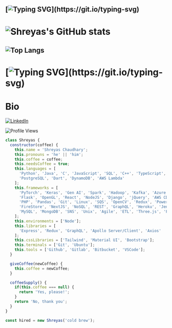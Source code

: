 ##  [![Typing SVG](https://readme-typing-svg.demolab.com?font=Bebas+Neue&size=36&pause=1000&color=4618F7&background=7DFFD500&center=true&vCenter=true&width=435&lines=I'm+a+Full+Stack+Web+Developer%2C;React+Engineer%2C+;and+Data+enthusiast.;Currently+pursuing+MS+in+CS+;Have+an+Awesome+Day!)](https://git.io/typing-svg)

#  ![Shreyas's GitHub stats](https://github-readme-stats.vercel.app/api?username=shreyas463&show_icons=true&theme=radical)

 ## ![Top Langs](https://github-readme-stats.vercel.app/api/top-langs/?username=shreyas463&layout=compact&theme=radical)


# [![Typing SVG](https://readme-typing-svg.demolab.com?font=Fira+Code&pause=1000&color=6749F7&width=435&lines=Thank+you+for+Visiting!)](https://git.io/typing-svg)

# Bio

[![LinkedIn](https://img.shields.io/badge/LinkedIn-0077B5?style=for-the-badge&logo=linkedin&logoColor=white)](https://www.linkedin.com/in/shreyas-chaudhary-599839282/)

![Profile Views](https://komarev.com/ghpvc/?username=shreyas463&color=blue)

```javascript
class Shreyas {
  constructor(coffee) {
    this.name = 'Shreyas Chaudhary';
    this.pronouns = 'he' || 'him';
    this.coffee = coffee;
    this.needsCoffee = true;
    this.languages = [
      'Python', 'Java', 'C', 'JavaScript', 'SQL', 'C++', 'TypeScript', 'C#',
      'PostgreSQL', 'Dart', 'DynamoDB', 'AWS Lambda'
    ];
    this.frameworks = [
      'PyTorch', 'Keras', 'Gen AI', 'Spark', 'Hadoop', 'Kafka', 'Azure', 'AJAX',
      'Flask', 'OpenGL', 'React', 'NodeJS', 'Django', 'jQuery', 'AWS CDK', 'Figma',
      'PHP', 'Pandas', 'Git', 'Linux', 'SQS', 'OpenCV', 'Redux', 'PowerBI', 'S3',
      'FireStore', 'NextJS', 'NoSQL', 'REST', 'GraphQL', 'Heroku', 'Jenkins',
      'MySQL', 'MongoDB', 'SNS', 'Unix', 'Agile', 'ETL', 'Three.js', 'Flutter'
    ];
    this.environments = ['Node'];
    this.libraries = [
      'Express', 'Redux', 'GraphQL', 'Apollo Server/Client', 'Axios'
    ];
    this.cssLibraries = ['Tailwind', 'Material UI', 'Bootstrap'];
    this.terminals = ['Git', 'Ubuntu'];
    this.tools = ['Github', 'Gitlab', 'Bitbucket', 'VSCode'];
  }

  giveCoffee(newCoffee) {
    this.coffee = newCoffee;
  }

  coffeeSupply() {
    if(this.coffee === null) {
      return 'Yes, please!';
    }
    return 'No, thank you';
  }
}

const hired = new Shreyas('cold brew');


